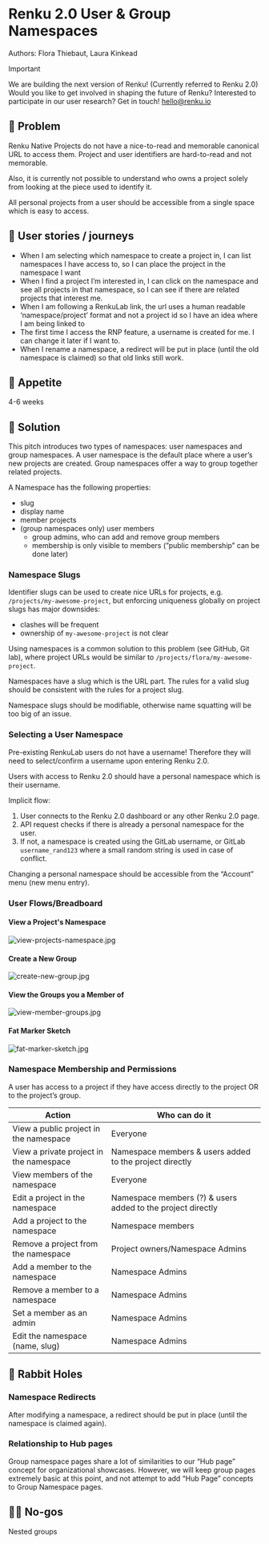 # Renku 2.0 User & Group Namespaces

Authors: Flora Thiebaut, Laura Kinkead

> [!IMPORTANT]
> We are building the next version of Renku! (Currently referred to Renku 2.0) Would
> you like to get involved in shaping the future of Renku? Interested to participate in our user
> research? Get in touch! hello@renku.io

## 🤔 Problem

Renku Native Projects do not have a nice-to-read and memorable canonical URL to access them. Project
and user identifiers are hard-to-read and not memorable.

Also, it is currently not possible to understand who owns a project solely from looking at the piece
used to identify it.

All personal projects from a user should be accessible from a single space which is easy to access.

## 🚞 User stories / journeys

- When I am selecting which namespace to create a project in, I can list namespaces I have access
  to, so I can place the project in the namespace I want
- When I find a project I’m interested in, I can click on the namespace and see all projects in that
  namespace, so I can see if there are related projects that interest me.
- When I am following a RenkuLab link, the url uses a human readable ‘namespace/project’ format and
  not a project id so I have an idea where I am being linked to
- The first time I access the RNP feature, a username is created for me. I can change it later if I
  want to.
- When I rename a namespace, a redirect will be put in place (until the old namespace is claimed) so
  that old links still work.

## 🍴 Appetite

4-6 weeks

## 🎯 Solution

This pitch introduces two types of namespaces: user namespaces and group namespaces. A user
namespace is the default place where a user’s new projects are created. Group namespaces offer a way
to group together related projects.

A Namespace has the following properties:

- slug
- display name
- member projects
- (group namespaces only) user members
  - group admins, who can add and remove group members
  - membership is only visible to members (”public membership” can be done later)

### Namespace Slugs

Identifier slugs can be used to create nice URLs for projects, e.g. `/projects/my-awesome-project`,
but enforcing uniqueness globally on project slugs has major downsides:

- clashes will be frequent
- ownership of `my-awesome-project` is not clear

Using namespaces is a common solution to this problem (see GitHub, Git lab), where project URLs
would be similar to `/projects/flora/my-awesome-project`.

Namespaces have a slug which is the URL part. The rules for a valid slug should be consistent with
the rules for a project slug.

Namespace slugs should be modifiable, otherwise name squatting will be too big of an issue.

### Selecting a User Namespace

Pre-existing RenkuLab users do not have a username! Therefore they will need to select/confirm a
username upon entering Renku 2.0.

Users with access to Renku 2.0 should have a personal namespace which is their username.

Implicit flow:

1. User connects to the Renku 2.0 dashboard or any other Renku 2.0 page.
2. API request checks if there is already a personal namespace for the user.
3. If not, a namespace is created using the GitLab username, or GitLab `username_rand123` where a
   small random string is used in case of conflict.

Changing a personal namespace should be accessible from the “Account” menu (new menu entry).

### User Flows/Breadboard

#### View a Project's Namespace

![view-projects-namespace.jpg](view-projects-namespace.jpg)

#### Create a New Group

![create-new-group.jpg](create-new-group.jpg)

#### View the Groups you a Member of

![view-member-groups.jpg](view-member-groups.jpg)

#### Fat Marker Sketch

![fat-marker-sketch.jpg](fat-marker-sketch.jpg)

### Namespace Membership and Permissions

A user has access to a project if they have access directly to the project OR to the project’s
group.

| Action | Who can do it |
| --- | --- |
| View a public project in the namespace | Everyone |
| View a private project in the namespace | Namespace members & users added to the project directly |
| View members of the namespace | Everyone |
| Edit a project in the namespace | Namespace members (?) & users added to the project directly |
| Add a project to the namespace | Namespace members |
| Remove a project from the namespace | Project owners/Namespace Admins |
| Add a member to the namespace | Namespace Admins |
| Remove a member to a namespace | Namespace Admins |
| Set a member as an admin  | Namespace Admins |
| Edit the namespace (name, slug) | Namespace Admins |

## 🐰 Rabbit Holes

### Namespace Redirects

After modifying a namespace, a redirect should be put in place (until the namespace is claimed
again).

### Relationship to Hub pages

Group namespace pages share a lot of similarities to our “Hub page” concept for organizational
showcases. However, we will keep group pages extremely basic at this point, and not attempt to add
“Hub Page” concepts to Group Namespace pages.

## 🙅‍♀️ No-gos

Nested groups

